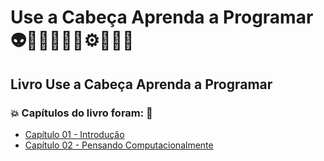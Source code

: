 # Use a Cabeça Aprenda a Programar 👽🤖👩🏻‍💻🤯⚙️🐍🧠🎲
## Livro Use a Cabeça Aprenda a Programar
### 💥 Capítulos do livro foram: 🚀
- [Capítulo 01 - Introdução](https://github.com/romulovieira777/Use_a_Cabeca_Aprenda_a_Programar/tree/main/Capitulo_01_Introducao)
- [Capítulo 02 - Pensando Computacionalmente]()
